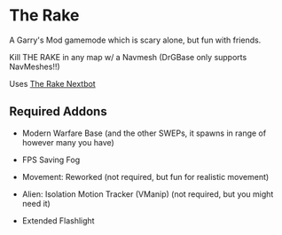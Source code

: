 # The Rake

A Garry's Mod gamemode which is scary alone, but fun with friends.

Kill THE RAKE in any map w/ a Navmesh (DrGBase only supports NavMeshes!!)

Uses [The Rake Nextbot](https://steamcommunity.com/sharedfiles/filedetails/?id=2474152916)

## Required Addons

* Modern Warfare Base (and the other SWEPs, it spawns in range of however many you have)
* FPS Saving Fog

* Movement: Reworked (not required, but fun for realistic movement)
* Alien: Isolation Motion Tracker (VManip) (not required, but you might need it)
* Extended Flashlight
